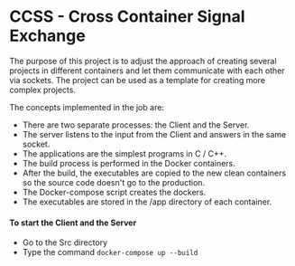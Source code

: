 # CCSS - Cross Container Signal Exchange

The purpose of this project is to adjust the approach of creating several projects in different containers and let them communicate with each other via sockets. The project can be used as a template for creating more complex projects.

The concepts implemented in the job are:
- There are two separate processes: the Client and the Server.
- The server listens to the input from the Client and answers in the same socket.
- The applications are the simplest programs in C / C++.
- The build process is performed in the Docker containers.
- After the build, the executables are copied to the new clean containers so the source code doesn't go to the production.
- The Docker-compose script creates the dockers.
- The executables are stored in the /app directory of each container.


#### To start the Client and the Server
- Go to the Src directory
- Type the command ```docker-compose up --build```
